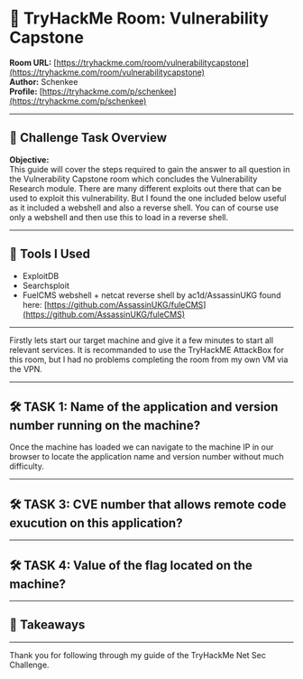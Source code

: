 # 🧠 TryHackMe Room: Vulnerability Capstone  

**Room URL:** [https://tryhackme.com/room/vulnerabilitycapstone](https://tryhackme.com/room/vulnerabilitycapstone)  
**Author:** Schenkee  
**Profile:** [https://tryhackme.com/p/schenkee](https://tryhackme.com/p/schenkee)  

---

## 🧩 Challenge Task Overview

**Objective:**   
This guide will cover the steps required to gain the answer to all question in the Vulnerability Capstone room which concludes the Vulnerability Research module. There are many different exploits out there that can be used to exploit this vulnerability. But I found the one included below useful as it included a webshell and also a reverse shell. You can of course use only a webshell and then use this to load in a reverse shell.  

---

## 🧰 Tools I Used  
- ExploitDB 
- Searchsploit  
- FuelCMS webshell + netcat reverse shell by ac1d/AssassinUKG found here: [https://github.com/AssassinUKG/fuleCMS](https://github.com/AssassinUKG/fuleCMS)  

---

Firstly lets start our target machine and give it a few minutes to start all relevant services. It is recommanded to use the TryHackME AttackBox for this room, but I had no problems completing the room from my own VM via the VPN.  

---

## 🛠️ TASK 1: Name of the application and version number running on the machine?   
Once the machine has loaded we can navigate to the machine IP in our browser to locate the application name and version number without much difficulty.  

---

## 🛠️ TASK 3: CVE number that allows remote code exucution on this application?  

---

## 🛠️ TASK 4: Value of the flag located on the machine? 



---

## 🧠 Takeaways


---

Thank you for following through my guide of the TryHackMe Net Sec Challenge.

